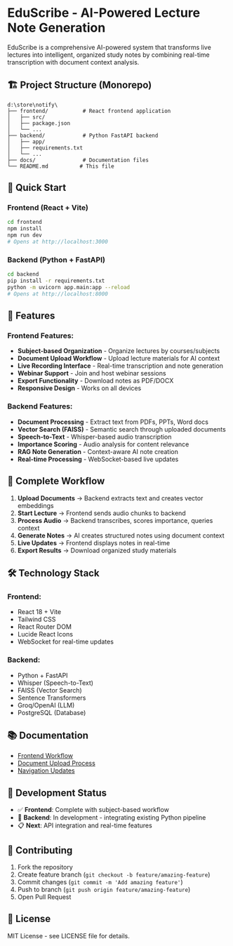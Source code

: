 # EduScribe - AI-Powered Lecture Note Generation

EduScribe is a comprehensive AI-powered system that transforms live lectures into intelligent, organized study notes by combining real-time transcription with document context analysis.

## 🏗️ **Project Structure (Monorepo)**

```
d:\store\notify\
├── frontend/           # React frontend application
│   ├── src/
│   ├── package.json
│   └── ...
├── backend/            # Python FastAPI backend
│   ├── app/
│   ├── requirements.txt
│   └── ...
├── docs/               # Documentation files
└── README.md          # This file
```

## 🚀 **Quick Start**

### **Frontend (React + Vite)**
```bash
cd frontend
npm install
npm run dev
# Opens at http://localhost:3000
```

### **Backend (Python + FastAPI)**
```bash
cd backend
pip install -r requirements.txt
python -m uvicorn app.main:app --reload
# Opens at http://localhost:8000
```

## 🎯 **Features**

### **Frontend Features:**
- **Subject-based Organization** - Organize lectures by courses/subjects
- **Document Upload Workflow** - Upload lecture materials for AI context
- **Live Recording Interface** - Real-time transcription and note generation
- **Webinar Support** - Join and host webinar sessions
- **Export Functionality** - Download notes as PDF/DOCX
- **Responsive Design** - Works on all devices

### **Backend Features:**
- **Document Processing** - Extract text from PDFs, PPTs, Word docs
- **Vector Search (FAISS)** - Semantic search through uploaded documents
- **Speech-to-Text** - Whisper-based audio transcription
- **Importance Scoring** - Audio analysis for content relevance
- **RAG Note Generation** - Context-aware AI note creation
- **Real-time Processing** - WebSocket-based live updates

## 🔄 **Complete Workflow**

1. **Upload Documents** → Backend extracts text and creates vector embeddings
2. **Start Lecture** → Frontend sends audio chunks to backend
3. **Process Audio** → Backend transcribes, scores importance, queries context
4. **Generate Notes** → AI creates structured notes using document context
5. **Live Updates** → Frontend displays notes in real-time
6. **Export Results** → Download organized study materials

## 🛠️ **Technology Stack**

### **Frontend:**
- React 18 + Vite
- Tailwind CSS
- React Router DOM
- Lucide React Icons
- WebSocket for real-time updates

### **Backend:**
- Python + FastAPI
- Whisper (Speech-to-Text)
- FAISS (Vector Search)
- Sentence Transformers
- Groq/OpenAI (LLM)
- PostgreSQL (Database)

## 📚 **Documentation**

- [Frontend Workflow](./WORKFLOW_OVERVIEW.md)
- [Document Upload Process](./DOCUMENT_WORKFLOW.md)
- [Navigation Updates](./NAVIGATION_UPDATE.md)

## 🚧 **Development Status**

- ✅ **Frontend**: Complete with subject-based workflow
- 🔄 **Backend**: In development - integrating existing Python pipeline
- 📋 **Next**: API integration and real-time features

## 🤝 **Contributing**

1. Fork the repository
2. Create feature branch (`git checkout -b feature/amazing-feature`)
3. Commit changes (`git commit -m 'Add amazing feature'`)
4. Push to branch (`git push origin feature/amazing-feature`)
5. Open Pull Request

## 📄 **License**

MIT License - see LICENSE file for details.
